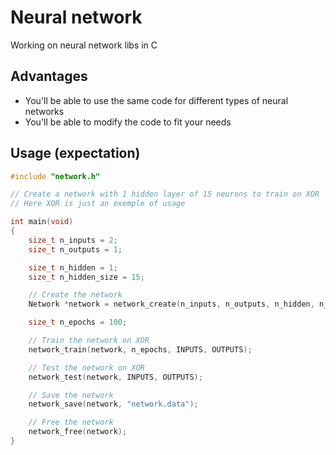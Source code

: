 # Neural network

Working on neural network libs in C

## Advantages

- You'll be able to use the same code for different types of neural networks
- You'll be able to modify the code to fit your needs

## Usage (expectation)

```c
#include "network.h"

// Create a network with 1 hidden layer of 15 neurons to train on XOR
// Here XOR is just an exemple of usage

int main(void)
{
    size_t n_inputs = 2;
    size_t n_outputs = 1;

    size_t n_hidden = 1;
    size_t n_hidden_size = 15;

    // Create the network
    Network *network = network_create(n_inputs, n_outputs, n_hidden, n_hidden_size);

    size_t n_epochs = 100;

    // Train the network on XOR
    network_train(network, n_epochs, INPUTS, OUTPUTS);

    // Test the network on XOR
    network_test(network, INPUTS, OUTPUTS);

    // Save the network
    network_save(network, "network.data");

    // Free the network
    network_free(network);
}

```